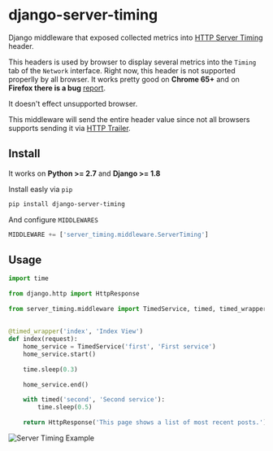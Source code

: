 # django-server-timing
Django middleware that exposed collected metrics into [HTTP Server Timing](https://www.w3.org/TR/server-timing/) header.

This headers is used by browser to display several metrics into the `Timing` tab of the `Network` interface.
Right now, this header is not supported properlly by all browser. It works pretty good on **Chrome 65+** and on **Firefox there is a bug** [report](https://bugzilla.mozilla.org/show_bug.cgi?id=1403051).

It doesn't effect unsupported browser.

This middleware will send the entire header value since not all browsers supports sending it via [HTTP Trailer](https://developer.mozilla.org/en-US/docs/Web/HTTP/Headers/Trailer).

## Install

It works on **Python >= 2.7** and **Django >= 1.8**

Install easly via `pip`
```bash
pip install django-server-timing
```
And configure `MIDDLEWARES`

```python
MIDDLEWARE += ['server_timing.middleware.ServerTiming']
```

## Usage
```python
import time                                                                        
                                                                                     
from django.http import HttpResponse                                               
                                                                                     
from server_timing.middleware import TimedService, timed, timed_wrapper            
                                                                                     
                                                                                     
@timed_wrapper('index', 'Index View')                                              
def index(request):                                                                
    home_service = TimedService('first', 'First service')                          
    home_service.start()                                                           
                                                                                     
    time.sleep(0.3)                                                                
                                                                                     
    home_service.end()                                                             
                                                                                     
    with timed('second', 'Second service'):                                        
        time.sleep(0.5)                                                            
                                                                                     
    return HttpResponse('This page shows a list of most recent posts.')
```

![Server Timing Example](https://raw.githubusercontent.com/vtemian/django-server-timing/master/example/server-timing-example.png)
